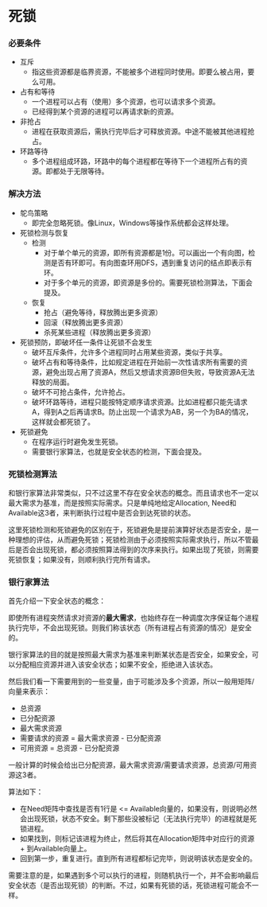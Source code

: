 # 死锁

### 必要条件

* 互斥
  * 指这些资源都是临界资源，不能被多个进程同时使用。即要么被占用，要么可用。
* 占有和等待
  * 一个进程可以占有（使用）多个资源，也可以请求多个资源。
  * 已经得到某个资源的进程可以再请求新的资源。
* 非抢占
  * 进程在获取资源后，需执行完毕后才可释放资源。中途不能被其他进程抢占。
* 环路等待
  * 多个进程组成环路，环路中的每个进程都在等待下一个进程所占有的资源。即都处于无限等待。



### 解决方法

* 鸵鸟策略
  * 即完全忽略死锁。像Linux，Windows等操作系统都会这样处理。
* 死锁检测与恢复
  * 检测
    * 对于单个单元的资源，即所有资源都是1份。可以画出一个有向图，检测是否有环即可。有向图查环用DFS，遇到重复访问的结点即表示有环。
    * 对于多个单元的资源，即资源是多份的。需要死锁检测算法，下面会提及。
  * 恢复
    * 抢占（避免等待，释放腾出更多资源）
    * 回滚（释放腾出更多资源）
    * 杀死某些进程（释放腾出更多资源）
* 死锁预防，即破坏任一条件让死锁不会发生
  * 破坏互斥条件，允许多个进程同时占用某些资源，类似于共享。
  * 破坏占有和等待条件，比如规定进程在开始前一次性请求所有需要的资源，避免出现占用了资源A，然后又想请求资源B但失败，导致资源A无法释放的局面。
  * 破坏不可抢占条件，允许抢占。
  * 破坏环路等待，进程只能按特定顺序请求资源。比如进程都只能先请求A，得到A之后再请求B。防止出现一个请求为AB，另一个为BA的情况，这样就会都死锁了。
* 死锁避免
  * 在程序运行时避免发生死锁。
  * 需要银行家算法，也就是安全状态的检测，下面会提及。



### 死锁检测算法

和银行家算法非常类似，只不过这里不存在安全状态的概念。而且请求也不一定以最大需求为基准，而是按照实际需求。只是单纯地给定Allocation, Need和Available这3者，来判断执行过程中是否会到达死锁的状态。

这里死锁检测和死锁避免的区别在于，死锁避免是提前演算好状态是否安全，是一种理想的评估，从而避免死锁；死锁检测由于必须按照实际需求执行，所以不管最后是否会出现死锁，都必须按照算法得到的次序来执行。如果出现了死锁，则需要死锁恢复；如果没有，则顺利执行完所有请求。



### 银行家算法

首先介绍一下安全状态的概念：

即使所有进程突然请求对资源的**最大需求**，也始终存在一种调度次序保证每个进程执行完毕，不会出现死锁。则我们称该状态（所有进程占有资源的情况）是安全的。

银行家算法的目的就是按照最大需求为基准来判断某状态是否安全，如果安全，可以分配相应资源并进入该安全状态；如果不安全，拒绝进入该状态。

然后我们看一下需要用到的一些变量，由于可能涉及多个资源，所以一般用矩阵/向量来表示：

* 总资源
* 已分配资源
* 最大需求资源
* 需要请求的资源 = 最大需求资源 - 已分配资源
* 可用资源  = 总资源 - 已分配资源

一般计算的时候会给出已分配资源，最大需求资源/需要请求资源，总资源/可用资源这3者。

算法如下：

* 在Need矩阵中查找是否有1行是 <= Available向量的，如果没有，则说明必然会出现死锁，状态不安全。剩下那些没被标记（无法执行完毕）的进程就是死锁进程。
* 如果找到，则标记该进程为终止，然后将其在Allocation矩阵中对应行的资源 + 到Available向量上。
* 回到第一步，重复进行。直到所有进程都标记完毕，则说明该状态是安全的。

需要注意的是，如果遇到多个可以执行的进程，则随机执行一个，并不会影响最后安全状态（是否出现死锁）的判断。不过，如果有死锁的话，死锁进程可能会不一样。





